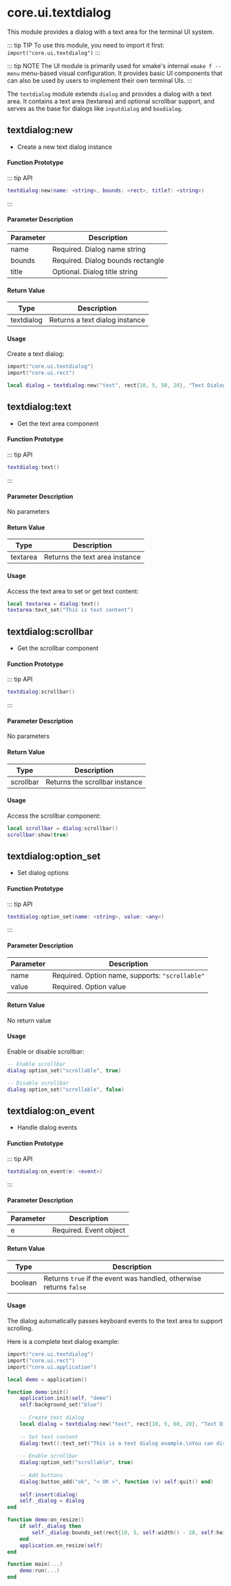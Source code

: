 # core.ui.textdialog

This module provides a dialog with a text area for the terminal UI system.

::: tip TIP
To use this module, you need to import it first: `import("core.ui.textdialog")`
:::

::: tip NOTE
The UI module is primarily used for xmake's internal `xmake f --menu` menu-based visual configuration. It provides basic UI components that can also be used by users to implement their own terminal UIs.
:::

The `textdialog` module extends `dialog` and provides a dialog with a text area. It contains a text area (textarea) and optional scrollbar support, and serves as the base for dialogs like `inputdialog` and `boxdialog`.

## textdialog:new

- Create a new text dialog instance

#### Function Prototype

::: tip API
```lua
textdialog:new(name: <string>, bounds: <rect>, title?: <string>)
```
:::

#### Parameter Description

| Parameter | Description |
|-----------|-------------|
| name | Required. Dialog name string |
| bounds | Required. Dialog bounds rectangle |
| title | Optional. Dialog title string |

#### Return Value

| Type | Description |
|------|-------------|
| textdialog | Returns a text dialog instance |

#### Usage

Create a text dialog:

```lua
import("core.ui.textdialog")
import("core.ui.rect")

local dialog = textdialog:new("text", rect{10, 5, 50, 20}, "Text Dialog")
```

## textdialog:text

- Get the text area component

#### Function Prototype

::: tip API
```lua
textdialog:text()
```
:::

#### Parameter Description

No parameters

#### Return Value

| Type | Description |
|------|-------------|
| textarea | Returns the text area instance |

#### Usage

Access the text area to set or get text content:

```lua
local textarea = dialog:text()
textarea:text_set("This is text content")
```

## textdialog:scrollbar

- Get the scrollbar component

#### Function Prototype

::: tip API
```lua
textdialog:scrollbar()
```
:::

#### Parameter Description

No parameters

#### Return Value

| Type | Description |
|------|-------------|
| scrollbar | Returns the scrollbar instance |

#### Usage

Access the scrollbar component:

```lua
local scrollbar = dialog:scrollbar()
scrollbar:show(true)
```

## textdialog:option_set

- Set dialog options

#### Function Prototype

::: tip API
```lua
textdialog:option_set(name: <string>, value: <any>)
```
:::

#### Parameter Description

| Parameter | Description |
|-----------|-------------|
| name | Required. Option name, supports: `"scrollable"` |
| value | Required. Option value |

#### Return Value

No return value

#### Usage

Enable or disable scrollbar:

```lua
-- Enable scrollbar
dialog:option_set("scrollable", true)

-- Disable scrollbar
dialog:option_set("scrollable", false)
```

## textdialog:on_event

- Handle dialog events

#### Function Prototype

::: tip API
```lua
textdialog:on_event(e: <event>)
```
:::

#### Parameter Description

| Parameter | Description |
|-----------|-------------|
| e | Required. Event object |

#### Return Value

| Type | Description |
|------|-------------|
| boolean | Returns `true` if the event was handled, otherwise returns `false` |

#### Usage

The dialog automatically passes keyboard events to the text area to support scrolling.

Here is a complete text dialog example:

```lua
import("core.ui.textdialog")
import("core.ui.rect")
import("core.ui.application")

local demo = application()

function demo:init()
    application.init(self, "demo")
    self:background_set("blue")
    
    -- Create text dialog
    local dialog = textdialog:new("text", rect{10, 5, 60, 20}, "Text Dialog")
    
    -- Set text content
    dialog:text():text_set("This is a text dialog example.\nYou can display multi-line text content.\nWhen text content exceeds the display area, you can enable scrolling.")
    
    -- Enable scrollbar
    dialog:option_set("scrollable", true)
    
    -- Add buttons
    dialog:button_add("ok", "< OK >", function (v) self:quit() end)
    
    self:insert(dialog)
    self._dialog = dialog
end

function demo:on_resize()
    if self._dialog then
        self._dialog:bounds_set(rect{10, 5, self:width() - 20, self:height() - 10})
    end
    application.on_resize(self)
end

function main(...)
    demo:run(...)
end
```

